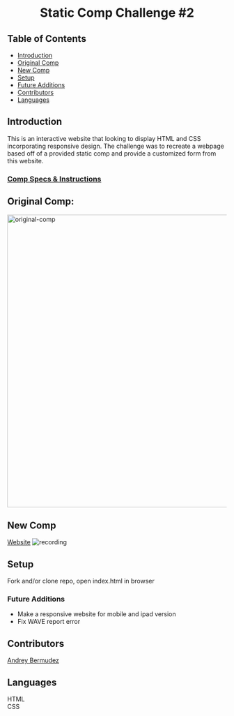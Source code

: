 <h1 align="center">Static Comp Challenge #2</h1>

## Table of Contents
* [Introduction](#introduction)
* [Original Comp](#original)
* [New Comp](#new)
* [Setup](#Setup)
* [Future Additions](#Future-Additions)
* [Contributors](#Contributors)
* [Languages](#Languages)

## Introduction
This is an interactive website that looking to display HTML and CSS incorporating responsive design. The challenge was to recreate a webpage based off of a provided static comp and provide a customized form from this website.
### [Comp Specs & Instructions](https://frontend.turing.edu/projects/static-comp-challenge.html)

## Original Comp: 
<img width="671" alt="original-comp" src="https://user-images.githubusercontent.com/78002374/127031555-34247aa8-310a-4faa-b406-36a327ee2771.png">


## New Comp  

[Website](https://andrey-1992.github.io/Static-Comp-Challenge--2/)
![recording](https://user-images.githubusercontent.com/78002374/127030845-9481182a-55cc-4128-b379-195d862b87bb.gif)


## Setup
Fork and/or clone repo, open index.html in browser

### Future Additions
- Make a responsive website for mobile and ipad version
- Fix WAVE report error

## Contributors
[Andrey Bermudez](https://github.com/Andrey-1992)<br>

## Languages
HTML<br>
CSS  

